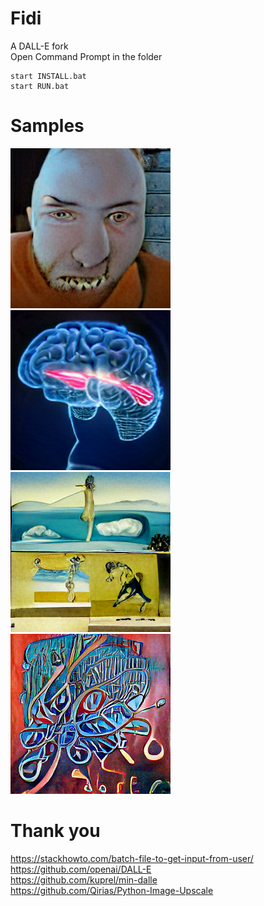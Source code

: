 # Fidi
A DALL-E fork<br>
Open Command Prompt in the folder
```
start INSTALL.bat
start RUN.bat
```
# Samples
<img src="./src/generated.png"></img><img src="./src/brain.png"></img><br>
<img src="./src/dali.png"></img><img src="./src/art.png"></img>
# Thank you
https://stackhowto.com/batch-file-to-get-input-from-user/<br>
https://github.com/openai/DALL-E<br>
https://github.com/kuprel/min-dalle<br>
https://github.com/Qirias/Python-Image-Upscale<br>
